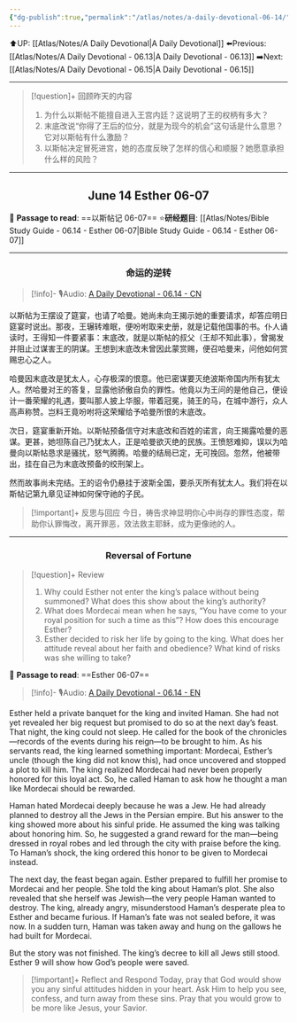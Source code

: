 ```yaml
---
{"dg-publish":true,"permalink":"/atlas/notes/a-daily-devotional-06-14/"}
---
```


 ⬆️UP: [[Atlas/Notes/A Daily Devotional\|A Daily Devotional]]
⬅️Previous: [[Atlas/Notes/A Daily Devotional - 06.13\|A Daily Devotional - 06.13]]
➡️Next: [[Atlas/Notes/A Daily Devotional - 06.15\|A Daily Devotional - 06.15]]

---

> [!question]+ 回顾昨天的内容
> 1. 为什么以斯帖不能擅自进入王宫内廷？这说明了王的权柄有多大？
> 2. ⁠末底改说“你得了王后的位分，就是为现今的机会”这句话是什么意思？它对以斯帖有什么激励？
> 3. ⁠以斯帖决定冒死进宫，她的态度反映了怎样的信心和顺服？她愿意承担什么样的风险？



---
## <center>June 14 Esther 06-07</center>

📖 **Passage to read**: ==以斯帖记 06-07==
⭐**研经题目**: [[Atlas/Notes/Bible Study Guide - 06.14 - Esther 06-07\|Bible Study Guide - 06.14 - Esther 06-07]]

---
### <center>命运的逆转</center>

> [!info]- 🎙️Audio: [A Daily Devotional - 06.14 - CN]()

以斯帖为王摆设了筵宴，也请了哈曼。她尚未向王揭示她的重要请求，却答应明日筵宴时说出。那夜，王辗转难眠，便吩咐取来史册，就是记载他国事的书。仆人诵读时，王得知一件要紧事：末底改，就是以斯帖的叔父（王却不知此事），曾揭发并阻止过谋害王的阴谋。王想到末底改未曾因此蒙赏赐，便召哈曼来，问他如何赏赐忠心之人。

哈曼因末底改是犹太人，心存极深的恨意。他已密谋要灭绝波斯帝国内所有犹太人。然哈曼对王的答复，显露他骄傲自负的罪性。他竟以为王问的是他自己，便设计一番荣耀的礼遇，要叫那人披上华服，带着冠冕，骑王的马，在城中游行，众人高声称赞。岂料王竟吩咐将这荣耀给予哈曼所恨的末底改。

次日，筵宴重新开始。以斯帖预备信守对末底改和百姓的诺言，向王揭露哈曼的恶谋。更甚，她坦陈自己乃犹太人，正是哈曼欲灭绝的民族。王愤怒难抑，误以为哈曼向以斯帖恳求是骚扰，怒气腾腾。哈曼的结局已定，无可挽回。忽然，他被带出，挂在自己为末底改预备的绞刑架上。

然而故事尚未完结。王的诏令仍悬挂于波斯全国，要杀灭所有犹太人。我们将在以斯帖记第九章见证神如何保守祂的子民。

> [!important]+ 反思与回应
今日，祷告求神显明你心中尚存的罪性态度，帮助你认罪悔改，离开罪恶，效法救主耶稣，成为更像祂的人。


---
### <center>Reversal of Fortune</center>

> [!question]+ Review
> 1. ⁠Why could Esther not enter the king’s palace without being summoned? What does this show about the king’s authority?
> 2. ⁠What does Mordecai mean when he says, “You have come to your royal position for such a time as this”? How does this encourage Esther?
> 3. Esther decided to risk her life by going to the king. What does her attitude reveal about her faith and obedience? What kind of risks was she willing to take?

📖 **Passage to read**: ==Esther 06-07==

> [!info]- 🎙️Audio: [A Daily Devotional - 06.14 - EN]()  

Esther held a private banquet for the king and invited Haman. She had not yet revealed her big request but promised to do so at the next day’s feast. That night, the king could not sleep. He called for the book of the chronicles—records of the events during his reign—to be brought to him. As his servants read, the king learned something important: Mordecai, Esther’s uncle (though the king did not know this), had once uncovered and stopped a plot to kill him. The king realized Mordecai had never been properly honored for this loyal act. So, he called Haman to ask how he thought a man like Mordecai should be rewarded.

Haman hated Mordecai deeply because he was a Jew. He had already planned to destroy all the Jews in the Persian empire. But his answer to the king showed more about his sinful pride. He assumed the king was talking about honoring him. So, he suggested a grand reward for the man—being dressed in royal robes and led through the city with praise before the king. To Haman’s shock, the king ordered this honor to be given to Mordecai instead.

The next day, the feast began again. Esther prepared to fulfill her promise to Mordecai and her people. She told the king about Haman’s plot. She also revealed that she herself was Jewish—the very people Haman wanted to destroy. The king, already angry, misunderstood Haman’s desperate plea to Esther and became furious. If Haman’s fate was not sealed before, it was now. In a sudden turn, Haman was taken away and hung on the gallows he had built for Mordecai.

But the story was not finished. The king’s decree to kill all Jews still stood. Esther 9 will show how God’s people were saved.

> [!important]+ Reflect and Respond
Today, pray that God would show you any sinful attitudes hidden in your heart. Ask Him to help you see, confess, and turn away from these sins. Pray that you would grow to be more like Jesus, your Savior.








